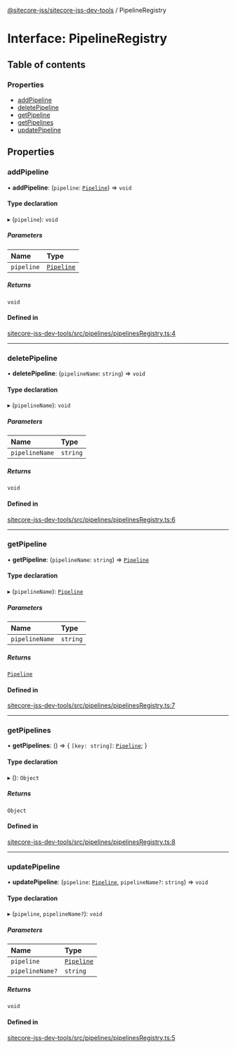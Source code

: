 [@sitecore-jss/sitecore-jss-dev-tools](../README.md) / PipelineRegistry

# Interface: PipelineRegistry

## Table of contents

### Properties

- [addPipeline](PipelineRegistry.md#addpipeline)
- [deletePipeline](PipelineRegistry.md#deletepipeline)
- [getPipeline](PipelineRegistry.md#getpipeline)
- [getPipelines](PipelineRegistry.md#getpipelines)
- [updatePipeline](PipelineRegistry.md#updatepipeline)

## Properties

### addPipeline

• **addPipeline**: (`pipeline`: [`Pipeline`](Pipeline.md)) => `void`

#### Type declaration

▸ (`pipeline`): `void`

##### Parameters

| Name | Type |
| :------ | :------ |
| `pipeline` | [`Pipeline`](Pipeline.md) |

##### Returns

`void`

#### Defined in

[sitecore-jss-dev-tools/src/pipelines/pipelinesRegistry.ts:4](https://github.com/Sitecore/jss/blob/92ee544ea/packages/sitecore-jss-dev-tools/src/pipelines/pipelinesRegistry.ts#L4)

___

### deletePipeline

• **deletePipeline**: (`pipelineName`: `string`) => `void`

#### Type declaration

▸ (`pipelineName`): `void`

##### Parameters

| Name | Type |
| :------ | :------ |
| `pipelineName` | `string` |

##### Returns

`void`

#### Defined in

[sitecore-jss-dev-tools/src/pipelines/pipelinesRegistry.ts:6](https://github.com/Sitecore/jss/blob/92ee544ea/packages/sitecore-jss-dev-tools/src/pipelines/pipelinesRegistry.ts#L6)

___

### getPipeline

• **getPipeline**: (`pipelineName`: `string`) => [`Pipeline`](Pipeline.md)

#### Type declaration

▸ (`pipelineName`): [`Pipeline`](Pipeline.md)

##### Parameters

| Name | Type |
| :------ | :------ |
| `pipelineName` | `string` |

##### Returns

[`Pipeline`](Pipeline.md)

#### Defined in

[sitecore-jss-dev-tools/src/pipelines/pipelinesRegistry.ts:7](https://github.com/Sitecore/jss/blob/92ee544ea/packages/sitecore-jss-dev-tools/src/pipelines/pipelinesRegistry.ts#L7)

___

### getPipelines

• **getPipelines**: () => \{ `[key: string]`: [`Pipeline`](Pipeline.md);  }

#### Type declaration

▸ (): `Object`

##### Returns

`Object`

#### Defined in

[sitecore-jss-dev-tools/src/pipelines/pipelinesRegistry.ts:8](https://github.com/Sitecore/jss/blob/92ee544ea/packages/sitecore-jss-dev-tools/src/pipelines/pipelinesRegistry.ts#L8)

___

### updatePipeline

• **updatePipeline**: (`pipeline`: [`Pipeline`](Pipeline.md), `pipelineName?`: `string`) => `void`

#### Type declaration

▸ (`pipeline`, `pipelineName?`): `void`

##### Parameters

| Name | Type |
| :------ | :------ |
| `pipeline` | [`Pipeline`](Pipeline.md) |
| `pipelineName?` | `string` |

##### Returns

`void`

#### Defined in

[sitecore-jss-dev-tools/src/pipelines/pipelinesRegistry.ts:5](https://github.com/Sitecore/jss/blob/92ee544ea/packages/sitecore-jss-dev-tools/src/pipelines/pipelinesRegistry.ts#L5)
